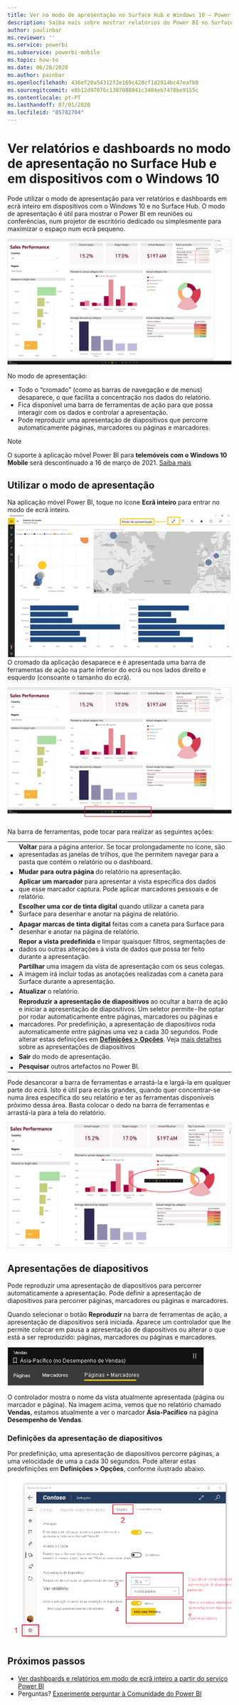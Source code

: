 ```yaml
---
title: Ver no modo de apresentação no Surface Hub e Windows 10 – Power BI
description: Saiba mais sobre mostrar relatórios do Power BI no Surface Hub e mostrar dashboards, relatórios e mosaicos do Power BI em ecrã inteiro, em dispositivos Windows 10.
author: paulinbar
ms.reviewer: ''
ms.service: powerbi
ms.subservice: powerbi-mobile
ms.topic: how-to
ms.date: 06/28/2020
ms.author: painbar
ms.openlocfilehash: 436ef20a54312f2e169c428cf1d2914bc47eafb0
ms.sourcegitcommit: e8b12d97076c1387088841c3404eb7478be9155c
ms.contentlocale: pt-PT
ms.lasthandoff: 07/01/2020
ms.locfileid: "85782704"
---
```

# <a name="view-reports-and-dashboards-in-presentation-mode-on-surface-hub-and-windows-10-devices"></a>Ver relatórios e dashboards no modo de apresentação no Surface Hub e em dispositivos com o Windows 10
Pode utilizar o modo de apresentação para ver relatórios e dashboards em ecrã inteiro em dispositivos com o Windows 10 e no Surface Hub. O modo de apresentação é útil para mostrar o Power BI em reuniões ou conferências, num projetor de escritório dedicado ou simplesmente para maximizar o espaço num ecrã pequeno.

![Relatório em modo de ecrã inteiro](./media/mobile-windows-10-app-presentation-mode/power-bi-presentation-mode-2.png)

No modo de apresentação:
* Todo o “cromado” (como as barras de navegação e de menus) desaparece, o que facilita a concentração nos dados do relatório.
* Fica disponível uma barra de ferramentas de ação para que possa interagir com os dados e controlar a apresentação.
* Pode reproduzir uma apresentação de diapositivos que percorre automaticamente páginas, marcadores ou páginas e marcadores.

>[!NOTE]
>O suporte à aplicação móvel Power BI para **telemóveis com o Windows 10 Mobile** será descontinuado a 16 de março de 2021. [Saiba mais](https://go.microsoft.com/fwlink/?linkid=2121400)

## <a name="use-presentation-mode"></a>Utilizar o modo de apresentação
Na aplicação móvel Power BI, toque no ícone **Ecrã inteiro** para entrar no modo de ecrã inteiro.
![Ícone de ecrã inteiro](././media/mobile-windows-10-app-presentation-mode/power-bi-full-screen-icon.png) O cromado da aplicação desaparece e é apresentada uma barra de ferramentas de ação na parte inferior do ecrã ou nos lados direito e esquerdo (consoante o tamanho do ecrã).

[![Relatório em modo de ecrã inteiro com barras de ferramentas laterais](./media/mobile-windows-10-app-presentation-mode/power-bi-presentation-mode-toolbar.png)](./media/mobile-windows-10-app-presentation-mode/power-bi-presentation-mode-toolbar-expanded.png#lightbox)

Na barra de ferramentas, pode tocar para realizar as seguintes ações:

|||
|-|-|
|![Ícone Anterior](./media/mobile-windows-10-app-presentation-mode/power-bi-windows-10-presentation-back-icon.png)|**Voltar** para a página anterior. Se tocar prolongadamente no ícone, são apresentadas as janelas de trilhos, que lhe permitem navegar para a pasta que contém o relatório ou o dashboard.|
|![Ícone de paginação](./media/mobile-windows-10-app-presentation-mode/power-bi-windows-10-presentation-pages-icon.png)|**Mudar para outra página** do relatório na apresentação.|
|![Ícone de marcadores](./media/mobile-windows-10-app-presentation-mode/power-bi-windows-10-presentation-bookmarks-icon.png)|**Aplicar um marcador** para apresentar a vista específica dos dados que esse marcador captura. Pode aplicar marcadores pessoais e de relatório.|
|![Ícone de tinta digital](./media/mobile-windows-10-app-presentation-mode/power-bi-windows-10-presentation-ink-icon.png)|**Escolher uma cor de tinta digital** quando utilizar a caneta para Surface para desenhar e anotar na página de relatório.|
|![Ícone de borracha](./media/mobile-windows-10-app-presentation-mode/power-bi-windows-10-presentation-eraser-icon.png)|**Apagar marcas de tinta digital** feitas com a caneta para Surface para desenhar e anotar na página de relatório.          |
|![Ícone de reposição](./media/mobile-windows-10-app-presentation-mode/power-bi-windows-10-presentation-reset-icon.png)|**Repor a vista predefinida** e limpar quaisquer filtros, segmentações de dados ou outras alterações à vista de dados que possa ter feito durante a apresentação.|
|![Ícone Partilhar](./media/mobile-windows-10-app-presentation-mode/power-bi-windows-10-share-icon.png)|**Partilhar** uma imagem da vista de apresentação com os seus colegas. A imagem irá incluir todas as anotações realizadas com a caneta para Surface durante a apresentação.|
|![Ícone de atualização](./media/mobile-windows-10-app-presentation-mode/power-bi-windows-10-presentation-refresh-icon.png)|**Atualizar** o relatório.|
|![O ícone de reprodução](./media/mobile-windows-10-app-presentation-mode/power-bi-windows-10-presentation-play-icon.png)|**Reproduzir a apresentação de diapositivos** ao ocultar a barra de ação e iniciar a apresentação de diapositivos. Um seletor permite-lhe optar por rodar automaticamente entre páginas, marcadores ou páginas e marcadores. Por predefinição, a apresentação de diapositivos roda automaticamente entre páginas uma vez a cada 30 segundos. Pode alterar estas definições em [**Definições > Opções**](#slideshow-settings). Veja [mais detalhes](#slideshows) sobre as apresentações de diapositivos|
|![Sair do modo de ecrã inteiro](./media/mobile-windows-10-app-presentation-mode/power-bi-windows-10-exit-full-screen-icon.png)|**Sair** do modo de apresentação.|
|![Ícone de pesquisa](./media/mobile-windows-10-app-presentation-mode/power-bi-windows-10-presentation-search-icon.png)|**Pesquisar** outros artefactos no Power BI.|

Pode desancorar a barra de ferramentas e arrastá-la e largá-la em qualquer parte do ecrã. Isto é útil para ecrãs grandes, quando quer concentrar-se numa área específica do seu relatório e ter as ferramentas disponíveis próximo dessa área. Basta colocar o dedo na barra de ferramentas e arrastá-la para a tela do relatório.

[![Relatório no modo de apresentação e barra de ferramentas desancorada](./media/mobile-windows-10-app-presentation-mode/power-bi-windows-10-presentation-drag-toolbar-2.png)](./media/mobile-windows-10-app-presentation-mode/power-bi-windows-10-presentation-drag-toolbar-2-expanded.png#lightbox)

## <a name="slideshows"></a>Apresentações de diapositivos

Pode reproduzir uma apresentação de diapositivos para percorrer automaticamente a apresentação. Pode definir a apresentação de diapositivos para percorrer páginas, marcadores ou páginas e marcadores.

Quando selecionar o botão **Reproduzir** na barra de ferramentas de ação, a apresentação de diapositivos será iniciada. Aparece um controlador que lhe permite colocar em pausa a apresentação de diapositivos ou alterar o que está a ser reproduzido: páginas, marcadores ou páginas e marcadores.

![Captura de ecrã do seletor da apresentação de diapositivos](././media/mobile-windows-10-app-presentation-mode//power-bi-windows-10-slideshow-selector.png)

 O controlador mostra o nome da vista atualmente apresentada (página ou marcador e página). Na imagem acima, vemos que no relatório chamado **Vendas**, estamos atualmente a ver o marcador **Ásia-Pacífico** na página **Desempenho de Vendas**.

### <a name="slideshow-settings"></a>Definições da apresentação de diapositivos

Por predefinição, uma apresentação de diapositivos percorre páginas, a uma velocidade de uma a cada 30 segundos. Pode alterar estas predefinições em **Definições > Opções**, conforme ilustrado abaixo.

![Captura de ecrã a mostrar as definições da apresentação de diapositivos](././media/mobile-windows-10-app-presentation-mode//power-bi-windows-10-slideshow-settings.png)

## <a name="next-steps"></a>Próximos passos
* [Ver dashboards e relatórios em modo de ecrã inteiro a partir do serviço Power BI](../end-user-focus.md)
* Perguntas? [Experimente perguntar à Comunidade do Power BI](https://community.powerbi.com/)

